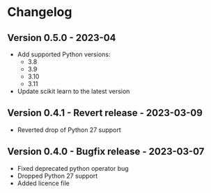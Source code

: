 # Changelog
## Version 0.5.0 - 2023-04
- Add supported Python versions:
  - 3.8
  - 3.9
  - 3.10
  - 3.11
- Update scikit learn to the latest version

## Version 0.4.1 - Revert release - 2023-03-09
- Reverted drop of Python 27 support

## Version 0.4.0 - Bugfix release - 2023-03-07
- Fixed deprecated python operator bug
- Dropped Python 27 support
- Added licence file